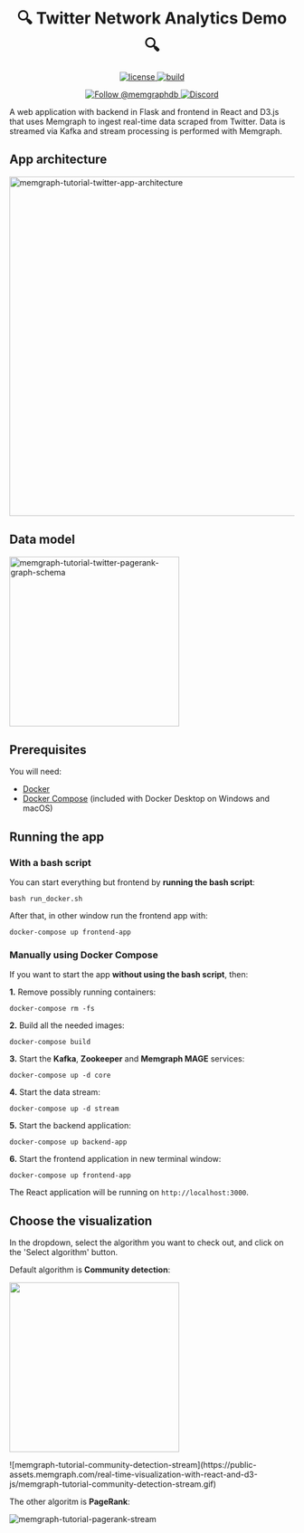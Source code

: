 <h1 align="center">
 🔍 Twitter Network Analytics Demo 🔍
</h1>

<p align="center">
  <a href="https://github.com/g-despot/twitter-network-analysis/blob/main/LICENSE">
    <img src="https://img.shields.io/github/license/g-despot/twitter-network-analysis" alt="license" title="license"/>
  </a>
  <a href="https://github.com/g-despot/twitter-network-analysis">
    <img src="https://img.shields.io/badge/PRs-welcome-brightgreen.svg" alt="build" title="build"/>
  </a>
</p>

<p align="center">
  <a href="https://twitter.com/intent/follow?screen_name=memgraphdb">
    <img src="https://img.shields.io/badge/Twitter-1DA1F2?style=for-the-badge&logo=twitter&logoColor=white" alt="Follow @memgraphdb"/>
  </a>
  <a href="https://memgr.ph/join-discord">
    <img src="https://img.shields.io/badge/Discord-7289DA?style=for-the-badge&logo=discord&logoColor=white" alt="Discord"/>
  </a>
</p>

A web application with backend in Flask and frontend in React and D3.js that
uses Memgraph to ingest real-time data scraped from Twitter. Data is streamed
via Kafka and stream processing is performed with Memgraph.

## App architecture

<p align="left">
  <img width="600px" src="https://raw.githubusercontent.com/memgraph/twitter-network-analysis/main/img/stream-processing-arc-01-01.png" alt="memgraph-tutorial-twitter-app-architecture">
</p>

## Data model

<p align="left">
  <img width="300px" src="https://raw.githubusercontent.com/memgraph/twitter-network-analysis/main/img/twitter-dataset-01.png" alt="memgraph-tutorial-twitter-pagerank-graph-schema">
</p>

## Prerequisites

You will need:

- [Docker](https://docs.docker.com/get-docker/)
- [Docker Compose](https://docs.docker.com/compose/install/) (included with
  Docker Desktop on Windows and macOS)

## Running the app

### With a bash script

You can start everything but frontend by **running the bash script**:

```
bash run_docker.sh
```

After that, in other window run the frontend app with:

```
docker-compose up frontend-app
```

### Manually using Docker Compose

If you want to start the app **without using the bash script**, then:

**1.** Remove possibly running containers:

```
docker-compose rm -fs
```

**2.** Build all the needed images:

```
docker-compose build
```

**3.** Start the **Kafka**, **Zookeeper** and **Memgraph MAGE** services:

```
docker-compose up -d core
```

**4.** Start the data stream:

```
docker-compose up -d stream
```

**5.** Start the backend application:

```
docker-compose up backend-app
```

**6.** Start the frontend application in new terminal window:

```
docker-compose up frontend-app
```

The React application will be running on `http://localhost:3000`.

## Choose the visualization

In the dropdown, select the algorithm you want to check out, and click on the
'Select algorithm' button.

Default algorithm is **Community detection**:

<p align="left">
  <img width="300px" src="https://public-assets.memgraph.com/twitter-analysis-with-dynamic-pagerank/memgraph-tutorial-twitter-pagerank-graph-schema.png">
</p>
![memgraph-tutorial-community-detection-stream](https://public-assets.memgraph.com/real-time-visualization-with-react-and-d3-js/memgraph-tutorial-community-detection-stream.gif)

The other algoritm is **PageRank**:

![memgraph-tutorial-pagerank-stream](https://public-assets.memgraph.com/real-time-visualization-with-react-and-d3-js/memgraph-tutorial-pagerank-stream.gif)
